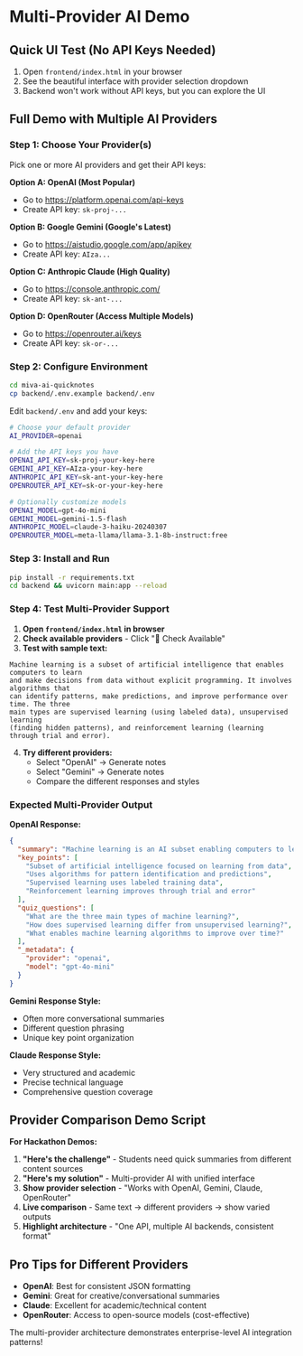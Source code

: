 # Multi-Provider AI Demo

## Quick UI Test (No API Keys Needed)

1. Open `frontend/index.html` in your browser
2. See the beautiful interface with provider selection dropdown
3. Backend won't work without API keys, but you can explore the UI

## Full Demo with Multiple AI Providers

### Step 1: Choose Your Provider(s)
Pick one or more AI providers and get their API keys:

**Option A: OpenAI (Most Popular)**
- Go to https://platform.openai.com/api-keys
- Create API key: `sk-proj-...`

**Option B: Google Gemini (Google's Latest)**  
- Go to https://aistudio.google.com/app/apikey
- Create API key: `AIza...`

**Option C: Anthropic Claude (High Quality)**
- Go to https://console.anthropic.com/
- Create API key: `sk-ant-...`

**Option D: OpenRouter (Access Multiple Models)**
- Go to https://openrouter.ai/keys
- Create API key: `sk-or-...`

### Step 2: Configure Environment
```bash
cd miva-ai-quicknotes
cp backend/.env.example backend/.env
```

Edit `backend/.env` and add your keys:
```bash
# Choose your default provider
AI_PROVIDER=openai

# Add the API keys you have
OPENAI_API_KEY=sk-proj-your-key-here
GEMINI_API_KEY=AIza-your-key-here  
ANTHROPIC_API_KEY=sk-ant-your-key-here
OPENROUTER_API_KEY=sk-or-your-key-here

# Optionally customize models
OPENAI_MODEL=gpt-4o-mini
GEMINI_MODEL=gemini-1.5-flash
ANTHROPIC_MODEL=claude-3-haiku-20240307
OPENROUTER_MODEL=meta-llama/llama-3.1-8b-instruct:free
```

### Step 3: Install and Run
```bash
pip install -r requirements.txt
cd backend && uvicorn main:app --reload
```

### Step 4: Test Multi-Provider Support

1. **Open `frontend/index.html` in browser**
2. **Check available providers** - Click "🔄 Check Available" 
3. **Test with sample text:**

```
Machine learning is a subset of artificial intelligence that enables computers to learn 
and make decisions from data without explicit programming. It involves algorithms that 
can identify patterns, make predictions, and improve performance over time. The three 
main types are supervised learning (using labeled data), unsupervised learning 
(finding hidden patterns), and reinforcement learning (learning through trial and error).
```

4. **Try different providers:**
   - Select "OpenAI" → Generate notes
   - Select "Gemini" → Generate notes  
   - Compare the different responses and styles

### Expected Multi-Provider Output

**OpenAI Response:**
```json
{
  "summary": "Machine learning is an AI subset enabling computers to learn from data without explicit programming. It uses algorithms for pattern recognition and predictions, with three main types: supervised, unsupervised, and reinforcement learning.",
  "key_points": [
    "Subset of artificial intelligence focused on learning from data",
    "Uses algorithms for pattern identification and predictions",  
    "Supervised learning uses labeled training data",
    "Reinforcement learning improves through trial and error"
  ],
  "quiz_questions": [
    "What are the three main types of machine learning?",
    "How does supervised learning differ from unsupervised learning?",
    "What enables machine learning algorithms to improve over time?"
  ],
  "_metadata": {
    "provider": "openai",
    "model": "gpt-4o-mini"
  }
}
```

**Gemini Response Style:**
- Often more conversational summaries
- Different question phrasing  
- Unique key point organization

**Claude Response Style:**
- Very structured and academic
- Precise technical language
- Comprehensive question coverage

## Provider Comparison Demo Script

**For Hackathon Demos:**

1. **"Here's the challenge"** - Students need quick summaries from different content sources
2. **"Here's my solution"** - Multi-provider AI with unified interface  
3. **Show provider selection** - "Works with OpenAI, Gemini, Claude, OpenRouter"
4. **Live comparison** - Same text → different providers → show varied outputs
5. **Highlight architecture** - "One API, multiple AI backends, consistent format"

## Pro Tips for Different Providers

- **OpenAI**: Best for consistent JSON formatting
- **Gemini**: Great for creative/conversational summaries  
- **Claude**: Excellent for academic/technical content
- **OpenRouter**: Access to open-source models (cost-effective)

The multi-provider architecture demonstrates enterprise-level AI integration patterns!